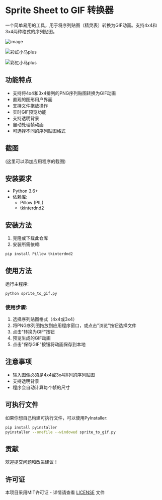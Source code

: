 # Sprite Sheet to GIF 转换器

一个简单易用的工具，用于将序列贴图（精灵表）转换为GIF动画。支持4x4和3x4两种格式的序列贴图。

![image](https://github.com/user-attachments/assets/ad84f045-9eab-4d65-b7c1-d17535e1158b) 

![彩虹小马plus](https://github.com/user-attachments/assets/872e5c50-76ea-4ab8-b3c5-c106b677300d)

![彩虹小马plus](https://github.com/user-attachments/assets/6ba12337-fb59-427c-9d8f-219b357ddf68)


## 功能特点

- 支持将4x4和3x4排列的PNG序列贴图转换为GIF动画
- 直观的图形用户界面
- 支持文件拖放操作
- 实时GIF预览功能
- 支持透明背景
- 自动处理帧动画
- 可选择不同的序列贴图格式

## 截图

(这里可以添加应用程序的截图)

## 安装要求

- Python 3.6+
- 依赖库:
  - Pillow (PIL)
  - tkinterdnd2

## 安装方法

1. 克隆或下载此仓库
2. 安装所需依赖:

```bash
pip install Pillow tkinterdnd2
```

## 使用方法

运行主程序:

```bash
python sprite_to_gif.py
```

### 使用步骤:

1. 选择序列贴图格式（4x4或3x4）
2. 将PNG序列图拖放到应用程序窗口，或点击"浏览"按钮选择文件
3. 点击"转换为GIF"按钮
4. 预览生成的GIF动画
5. 点击"保存GIF"按钮将动画保存到本地

## 注意事项

- 输入图像必须是4x4或3x4排列的序列贴图
- 支持透明背景
- 程序会自动计算每个帧的尺寸

## 可执行文件

如果你想自己构建可执行文件，可以使用PyInstaller:

```bash
pip install pyinstaller
pyinstaller --onefile --windowed sprite_to_gif.py
```

## 贡献

欢迎提交问题和改进建议！

## 许可证

本项目采用MIT许可证 - 详情请查看 [LICENSE](LICENSE) 文件
